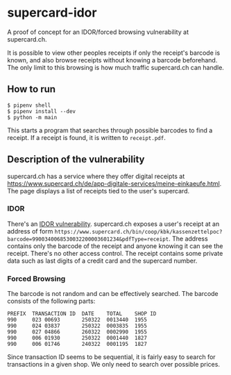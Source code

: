 # supercard-idor

A proof of concept for an IDOR/forced browsing vulnerability at supercard.ch.

It is possible to view other peoples receipts if only the receipt's barcode is
known, and also browse receipts without knowing a barcode beforehand. The only
limit to this browsing is how much traffic supercard.ch can handle.

## How to run

```
$ pipenv shell
$ pipenv install --dev
$ python -m main
```

This starts a program that searches through possible barcodes to find a
receipt. If a receipt is found, it is written to `receipt.pdf`.

## Description of the vulnerability

supercard.ch has a service where they offer digital receipts at
https://www.supercard.ch/de/app-digitale-services/meine-einkaeufe.html.
The page displays a list of receipts tied to the user's supercard.

### IDOR

There's an [IDOR vulnerability](https://portswigger.net/web-security/access-control/idor). supercard.ch exposes a user's receipt
at an address of form `https://www.supercard.ch/bin/coop/kbk/kassenzettelpoc?barcode=9900340068530032200003601234&pdfType=receipt`.
The address contains only the barcode of the receipt and anyone knowing it can see the receipt. There's no other access control.
The receipt contains some private data such as last digits of a credit card and the supercard number.

### Forced Browsing

The barcode is not random and can be effectively searched. The barcode consists of the following parts:

```
PREFIX  TRANSACTION ID  DATE    TOTAL    SHOP ID
990     023 00693       250322  0013440  1955
990     024 03837       250322  0003835  1955
990     027 04866       260322  0002990  1955
990     006 01930       250322  0001440  1827
990     006 01746       240322  0001195  1827
```

Since transaction ID seems to be sequential, it is fairly easy to search for
transactions in a given shop. We only need to search over possible prices.
